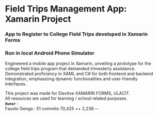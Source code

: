 # Field Trips Management App: Xamarin Project
### App to Register to College Field Trips developed in Xamarin Forms

### Run in local Android Phone Simulator
Engineered a mobile app project in Xamarin, unveiling a prototype for the college field trips program that demanded trimesterly assistance. Demonstrated proficiency in XAML and C# for both frontend and backend integration, emphasizing dynamic functionalities and user-friendly interfaces.

This project was made for Elective XAMARIN FORMS, ULACIT. \
All resources are used for learning / school related purposes. \
**`Owner`** : \
Fausto Genga : 51 commits    70,425 ++    2,238 --
